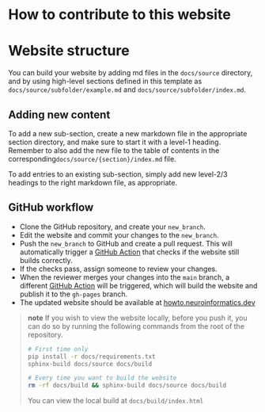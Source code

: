 # How to contribute to this website


# Website structure
You can build your website by adding md files in the `docs/source` directory, and by using high-level sections defined in this template as `docs/source/subfolder/example.md` and `docs/source/subfolder/index.md`.


## Adding new content

To add a new sub-section, create a new markdown file in the appropriate section directory, and make sure to start it with a level-1 heading. Remember to also add the new file to the table of contents in the corresponding`docs/source/{section}/index.md` file.

To add entries to an existing sub-section, simply add new level-2/3 headings to the right markdown file, as appropriate.
  
## GitHub workflow
* Clone the GitHub repository, and create your `new_branch`.
* Edit the website and commit your changes to the `new_branch`.
* Push the `new_branch` to GitHub and create a pull request. This will automatically trigger a [GitHub Action](https://github.com/ammaraskar/sphinx-action) that checks if the website still builds correctly.
* If the checks pass, assign someone to review your changes. 
* When the reviewer merges your changes into the `main` branch, a different [GitHub Action](https://github.com/peaceiris/actions-gh-pages) will be triggered, which will build the website and publish it to the `gh-pages` branch.
* The updated website should be available at [howto.neuroinformatics.dev](https://howto.neuroinformatics.dev)

> **note**
> If you wish to view the website locally, before you push it, you can do so by running the following commands from the root of the repository.
> ```bash
> # First time only
> pip install -r docs/requirements.txt
> sphinx-build docs/source docs/build
>
> # Every time you want to build the website
> rm -rf docs/build && sphinx-build docs/source docs/build
>```
>You can view the local build at `docs/build/index.html`
